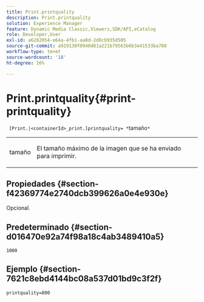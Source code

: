 ```yaml
---
title: Print.printquality
description: Print.printquality
solution: Experience Manager
feature: Dynamic Media Classic,Viewers,SDK/API,eCatalog
role: Developer,User
exl-id: a6282054-e64a-4fb1-aa8d-2d8cb935d505
source-git-commit: a919130f0940d81a221b79563b6b3e41533ba788
workflow-type: tm+mt
source-wordcount: '18'
ht-degree: 16%

---
```


# Print.printquality{#print-printquality}

` [Print.|<containerId>_print.]printquality= *`tamaño`*`

<table id="table_2B109D2F91E64B5382B31921C3780FA5"> 
 <tbody> 
  <tr> 
   <td colname="col1"> <p><span class="codeph"><span class="varname"> tamaño</span></span> </p> </td> 
   <td colname="col2"> <p> El tamaño máximo de la imagen que se ha enviado para imprimir. </p> </td> 
  </tr> 
 </tbody> 
</table>

## Propiedades {#section-f42369774e2740dcb399626a0e4e930e}

Opcional.

## Predeterminado {#section-d016470e92a74f98a18c4ab3489410a5}

`1000`

## Ejemplo {#section-7621c8ebd4144bc08a537d01bd9c3f2f}

`printquality=800`
